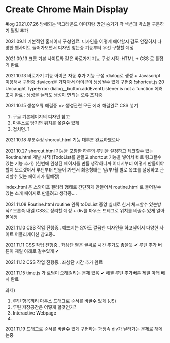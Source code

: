 # Create Chrome Main Display

#log
2021.07.26
방해되는 백그라운드 이미지랑 명언 숨기기
각 섹션과 박스들 구분하기
월일 추가

2021.09.11
기본적인 홈페이지 구성완료.
디자인을 어떻게 해야할지 감도 안잡혀서 다양한 웹사이트 들어가보면서 디자인 찾는중
기능부터 우선 구형할 예정

2021.09.13
크롬 기본 사이트와 같은 바로가기 기능 구성 시작
:HTML + CSS 로 틀잡기 완료

2021.10.13
바로가기 기능 아이콘 자동 추가 기능 구성
:dialog로 생성 + Javascript 이용해서 구현중
:favicon을 가져와서 아이콘이 생성될수 있게 구현중
!shortcut.js:20 Uncaught TypeError: dialog__button.addEventListener is not a function 에러 조치 완료
: 생성을 눌러도 생성이 안되는 오류 조치중

2021.10.15
생성오류 해결중 => 생성관련 모든 에러 해결완료
CSS 넣기
1. 구글 기본페이지의 디자인 참고
2. 마우스로 당기면 위치를 옮길수 있게
3. 겹치면..?

2021.10.18 
부분수정
shorcut.html 기능 대부분 완료하였으나

2021.10.27 
shorcut.html 기능을 포함한 하루의 루틴을 설정하고 체크할수 있는
Routine.html 개발 시작!(TodoList를 만들고 shortcut 기능을 넣어서 바로 링크될수 있는 기능 추가) 
(한번에 완성된 페이지를 만들 생각하니까 어디서부터 어떻게 만들어야 할지 모르겠어서 루틴부터 만들어 가면서 최종형태는 일/부/월 별로 목표를 설정하고 관리할수 있는 페이지가 될예정)

index.html 은 스와이프 갤러리 형태로 간단하게 만들어서 routine.html 로 들어갈수 있는 소개 페이지로 만들려고 생각중....

2021.11.08
Routine.html routine 왼쪽 toDoList 중앙 실제로 한거 체크할수 있는방식? 오른쪽
내일 CSS로 정리할 예정 + div를 마우스 드레그로 위치를 바꿀수 있게 알아볼예정

2021.11.10
CSS 작업 진행중..
예쁘지는 않아도 깔끔한 디자인을 하고싶어서 다양한 사이트 어플리케이션 참고중..

2021.11.11
CSS 작업 진행중..
좌상단 옅은 글씨로 시간 추가도 좋을듯 ✔
루틴 추가 버튼이 제일 아래로 갈수있게 ✔


2021.11.12
CSS 작업 진행중..
좌상단 시간 추가 완료

2021.11.15
time.js 가 로딩이 오래걸리는 문제 있음 ✔ 해결
루틴 추가버튼 제일 아래 배치 완료

과제)
1. 루틴 항목끼리 마우스 드래그로 순서를 바꿀수 있게 (JS)
2. 루틴 저장공간은 어떻게 할것인가?
3. Interactive Webpage
4. 

2021.11.19
드래그로 순서를 바꿀수 있게 구현하는 과정속 div가 날라가는 문제로 해메는중